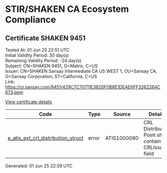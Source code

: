 # STIR/SHAKEN CA Ecosystem Compliance

## Certificate SHAKEN 9451

Tested At: 01 Jun 25 22:51 UTC\
Initial Validity Period: 30 day(s)\
Remaining Validity Period: -24 day(s)\
Subject: CN=SHAKEN 9451, O=Matrix, C=US\
Issuer: CN=SHAKEN Sansay Intermediate CA US WEST 1, OU=Sansay CA, O=Sansay Corporation, ST=California, C=US\
Link: https://cr.sansay.com/9451/429C7C70711E3820F0B8E1DEAE6FF3262264C673.pem

[View certificate details](https://x509.io/?cert=MIICmDCCAj6gAwIBAgIUQpx8cHEeOCDwuOHerm%2FzJiJkxnMwCgYIKoZIzj0EAwIwgYUxCzAJBgNVBAYTAlVTMRMwEQYDVQQIDApDYWxpZm9ybmlhMRswGQYDVQQKDBJTYW5zYXkgQ29ycG9yYXRpb24xEjAQBgNVBAsMCVNhbnNheSBDQTEwMC4GA1UEAwwnU0hBS0VOIFNhbnNheSBJbnRlcm1lZGlhdGUgQ0EgVVMgV0VTVCAxMB4XDTI1MDQwNzIzMjMzOFoXDTI1MDUwNzIzMjMzOFowNDELMAkGA1UEBhMCVVMxDzANBgNVBAoMBk1hdHJpeDEUMBIGA1UEAwwLU0hBS0VOIDk0NTEwWTATBgcqhkjOPQIBBggqhkjOPQMBBwNCAATKK19BR8TbDyCPk5h2YzHgsh%2BJs%2BPyP%2FPJ%2F4T5HwXs7u43XyL9Z%2BZZ2RNErU5qraZmexjDBbnguUi0kNUn%2B59So4HbMIHYMBYGCCsGAQUFBwEaBAowCKAGFgQ5NDUxMBcGA1UdIAQQMA4wDAYKYIZIAYb%2FCQEBBDAdBgNVHQ4EFgQUK5Ds9QZFxG%2F%2BcfvTtwaOpOm5qd0wHwYDVR0jBBgwFoAUrNOT9UNDzAq%2BRVgXE32SfNzDAUYwRwYDVR0fBEAwPjA8oDqgOIY2aHR0cHM6Ly9hdXRoZW50aWNhdGUtYXBpLmljb25lY3Rpdi5jb20vZG93bmxvYWQvdjEvY3JsMAwGA1UdEwEB%2FwQCMAAwDgYDVR0PAQH%2FBAQDAgeAMAoGCCqGSM49BAMCA0gAMEUCIQDsLGdpX4LQbWUOT8yosqQkrLyGcg3USAcifhibJq9lWQIgMsnYNe0%2FV69IQpMpFfwSqkXuqT4cgrcoZ8%2BjKghZx2c%3D)

| Code | Type | Source | Details |
|------|------|--------|---------|
| [e_atis_ext_crl_distribution_struct](../../ISSUES/e_atis_ext_crl_distribution_struct/README.md) | error | ATIS1000080 | CRL Distribution Point shall contain a CRLIssuer field |


Generated: 01 Jun 25 22:59 UTC